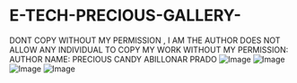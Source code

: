 # E-TECH-PRECIOUS-GALLERY-
DONT COPY WITHOUT MY PERMISSION , I AM THE AUTHOR DOES NOT ALLOW ANY INDIVIDUAL TO COPY MY WORK WITHOUT MY PERMISSION: AUTHOR NAME: PRECIOUS CANDY ABILLONAR PRADO
![Image](https://github.com/user-attachments/assets/c1f0b8a2-57ef-46a3-8ba7-bd45759075ef)
![Image](https://github.com/user-attachments/assets/99c1e6c7-edae-4c6a-8699-a81ae50b0547)
![Image](https://github.com/user-attachments/assets/e5f4684b-8f94-4983-9895-ee1f3ebc9f9f)
![Image](https://github.com/user-attachments/assets/9f345aef-9c0e-47e4-8ed7-5222fb2a7b67)
